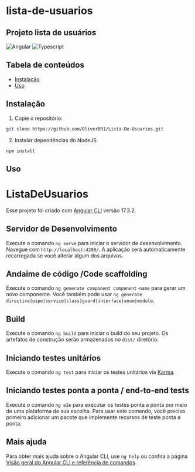 # lista-de-usuarios
## Projeto lista de usuários

![Angular](https://skillicons.dev/icons?i=angular)
![Typescript](https://skillicons.dev/icons?i=ts)

## Tabela de conteúdos

- [Instalação](#instalação)
- [Uso](#uso)

## Instalação

1. Copie o repositório:

```bash
git clone https://github.com/OliverBR1/Lista-De-Usuarios.git
```

2. Instalar dependências do NodeJS
```
npm install
```

## Uso

# ListaDeUsuarios
Esse projeto foi criado com [Angular CLI](https://github.com/angular/angular-cli) versão 17.3.2.

## Servidor de Desenvolvimento

Execute o comando `ng serve` para iniciar o servidor de desenvolvimento. Navegue com `http://localhost:4200/`. A aplicação será automaticamente recarregada se você alterar algum dos arquivos.

## Andaime de código /Code scaffolding

Execute o comando `ng generate component component-name` para gerar um novo componente. Você também pode usar `ng generate directive|pipe|service|class|guard|interface|enum|module`.

## Build

Execute o comando `ng build` para iniciar o build do seu projeto. Os artefatos de construção serão armazenados no `dist/` diretório.

## Iniciando testes unitários

Execute o comando `ng test` para iniciar os testes unitários via [Karma](https://karma-runner.github.io).

## Iniciando testes ponta a ponta / end-to-end tests

Execute o comando `ng e2e` para executar os testes ponta a ponta por meio de uma plataforma de sua escolha. Para usar este comando, você precisa primeiro adicionar um pacote que implemente recursos de teste ponta a ponta.

## Mais ajuda

Para obter mais ajuda sobre o Angular CLI, use `ng help` ou confira a página [Visão geral do Angular CLI e referência de comandos](https://angular.io/cli).